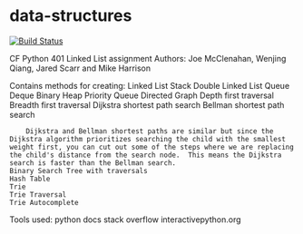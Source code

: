 # data-structures
[![Build Status](https://travis-ci.org/jmcclena94/data-structures.svg?branch=master)](https://travis-ci.org/jmcclena94/data-structures)



CF Python 401 Linked List assignment
Authors: Joe McClenahan, Wenjing Qiang, Jared Scarr and Mike Harrison

Contains methods for creating:
    Linked List
    Stack
    Double Linked List
    Queue
    Deque
    Binary Heap
    Priority Queue
    Directed Graph
        Depth first traversal
        Breadth first traversal
        Dijkstra shortest path search
        Bellman shortest path search

        Dijkstra and Bellman shortest paths are similar but since the Dijkstra algorithm prioritizes searching the child with the smallest weight first, you can cut out some of the steps where we are replacing the child's distance from the search node.  This means the Dijkstra search is faster than the Bellman search.
    Binary Search Tree with traversals
    Hash Table
    Trie
    Trie Traversal
    Trie Autocomplete  
Tools used:
    python docs
    stack overflow
    interactivepython.org
